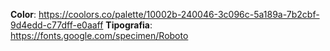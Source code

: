 **Color**: https://coolors.co/palette/10002b-240046-3c096c-5a189a-7b2cbf-9d4edd-c77dff-e0aaff
**Tipografia**: https://fonts.google.com/specimen/Roboto